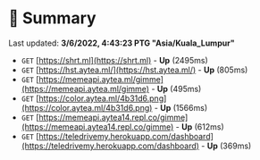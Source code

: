# 📖 Summary
Last updated: **3/6/2022, 4:43:23 PTG "Asia/Kuala_Lumpur"**

- `GET` [https://shrt.ml](https://shrt.ml) - **Up** (2495ms)
- `GET` [https://hst.aytea.ml/](https://hst.aytea.ml/) - **Up** (805ms)
- `GET` [https://memeapi.aytea.ml/gimme](https://memeapi.aytea.ml/gimme) - **Up** (495ms)
- `GET` [https://color.aytea.ml/4b31d6.png](https://color.aytea.ml/4b31d6.png) - **Up** (1566ms)
- `GET` [https://memeapi.aytea14.repl.co/gimme](https://memeapi.aytea14.repl.co/gimme) - **Up** (612ms)
- `GET` [https://teledrivemy.herokuapp.com/dashboard](https://teledrivemy.herokuapp.com/dashboard) - **Up** (369ms)
